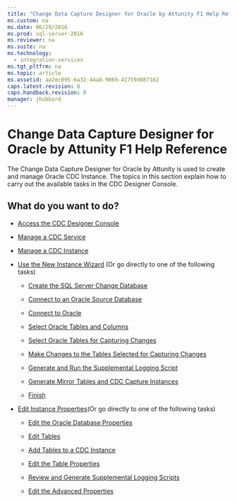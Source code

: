 ```yaml
---
title: "Change Data Capture Designer for Oracle by Attunity F1 Help Reference"
ms.custom: na
ms.date: 06/29/2016
ms.prod: sql-server-2016
ms.reviewer: na
ms.suite: na
ms.technology: 
  - integration-services
ms.tgt_pltfrm: na
ms.topic: article
ms.assetid: aa2ec095-6a32-44a8-9069-41759d087162
caps.latest.revision: 8
caps.handback.revision: 0
manager: jhubbard
---
```

# Change Data Capture Designer for Oracle by Attunity F1 Help Reference
The Change Data Capture Designer for Oracle by Attunity is used to create and manage Oracle CDC Instance. The topics in this section explain how to carry out the available tasks in the CDC Designer Console.  
  
## What do you want to do?  
  
-   [Access the CDC Designer Console](../../Topics/TopicNameNotContainA/Access-the-CDC-Designer-Console.md)  
  
-   [Manage a CDC Service](../../Topics/TopicNameContainA/Manage-a-CDC-Service.md)  
  
-   [Manage a CDC Instance](../../Topics/TopicNameContainA/Manage-a-CDC-Instance.md)  
  
-   [Use the New Instance Wizard](../../Topics/TopicNameNotContainA/Use-the-New-Instance-Wizard.md) (Or go directly to one of the following tasks)  
  
    -   [Create the SQL Server Change Database](../../Topics/TopicNameNotContainA/Create-the-SQL-Server-Change-Database.md)  
  
    -   [Connect to an Oracle Source Database](../../Topics/TopicNameNotContainA/Connect-to-an-Oracle-Source-Database.md)  
  
    -   [Connect to Oracle](../../Topics/TopicNameNotContainA/Connect-to-Oracle.md)  
  
    -   [Select Oracle Tables and Columns](../../Topics/TopicNameNotContainA/Select-Oracle-Tables-and-Columns.md)  
  
    -   [Select Oracle Tables for Capturing Changes](../../Topics/TopicNameNotContainA/Select-Oracle-Tables-for-Capturing-Changes.md)  
  
    -   [Make Changes to the Tables Selected for Capturing Changes](../../Topics/TopicNameNotContainA/Make-Changes-to-the-Tables-Selected-for-Capturing-Changes.md)  
  
    -   [Generate and Run the Supplemental Logging Script](../../Topics/TopicNameNotContainA/Generate-and-Run-the-Supplemental-Logging-Script.md)  
  
    -   [Generate Mirror Tables and CDC Capture Instances](../../Topics/TopicNameNotContainA/Generate-Mirror-Tables-and-CDC-Capture-Instances.md)  
  
    -   [Finish](../../Topics/TopicNameNotContainA/Finish.md)  
  
-   [Edit Instance Properties](../../Topics/TopicNameNotContainA/Edit-Instance-Properties.md)(Or go directly to one of the following tasks)  
  
    -   [Edit the Oracle Database Properties](../../Topics/TopicNameNotContainA/Edit-the-Oracle-Database-Properties.md)  
  
    -   [Edit Tables](../../Topics/TopicNameNotContainA/Edit-Tables.md)  
  
    -   [Add Tables to a CDC Instance](../../Topics/TopicNameContainA/Add-Tables-to-a-CDC-Instance.md)  
  
    -   [Edit the Table Properties](../../Topics/TopicNameNotContainA/Edit-the-Table-Properties.md)  
  
    -   [Review and Generate Supplemental Logging Scripts](../../Topics/TopicNameNotContainA/Review-and-Generate-Supplemental-Logging-Scripts.md)  
  
    -   [Edit the Advanced Properties](../../Topics/TopicNameNotContainA/Edit-the-Advanced-Properties.md)